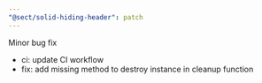 ```yaml
---
"@sect/solid-hiding-header": patch
---
```


Minor bug fix

- ci: update CI workflow
- fix: add missing method to destroy instance in cleanup function
